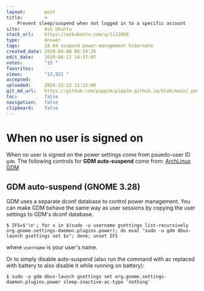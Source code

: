 ```yaml
---
layout:       post
title:        >
    Prevent sleep/suspend when not logged in to a specific account
site:         Ask Ubuntu
stack_url:    https://askubuntu.com/q/1132068
type:         Answer
tags:         18.04 suspend power-management hibernate
created_date: 2019-04-08 08:19:26
edit_date:    2020-06-12 14:37:07
votes:        "15 "
favorites:    
views:        "13,921 "
accepted:     
uploaded:     2024-12-22 11:32:00
git_md_url:   https://github.com/pippim/pippim.github.io/blob/main/_posts/2019/2019-04-08-Prevent-sleep_suspend-when-not-logged-in-to-a-specific-account.md
toc:          false
navigation:   false
clipboard:    false
---
```


# When no user is signed on

When no user is signed on the power settings come from psuedo-user ID `gdm`. The following controls for **GDM auto-suspend** come from: [ArchLinux GDM][1]

## GDM auto-suspend (GNOME 3.28)

GDM uses a separate dconf database to control power management. You can make GDM behave the same way as user sessions by copying the user settings to GDM's dconf database.

``` 
$ IFS=$'\n'; for x in $(sudo -u username gsettings list-recursively org.gnome.settings-daemon.plugins.power); do eval "sudo -u gdm dbus-launch gsettings set $x"; done; unset IFS
```

where `username` is your user's name.

Or to simply disable auto-suspend (also run the command with ac replaced with battery to also disable it while running on battery):

``` 
$ sudo -u gdm dbus-launch gsettings set org.gnome.settings-daemon.plugins.power sleep-inactive-ac-type 'nothing'
```

  [1]: https://wiki.archlinux.org/index.php/GDM#Setup_default_monitor_settings
